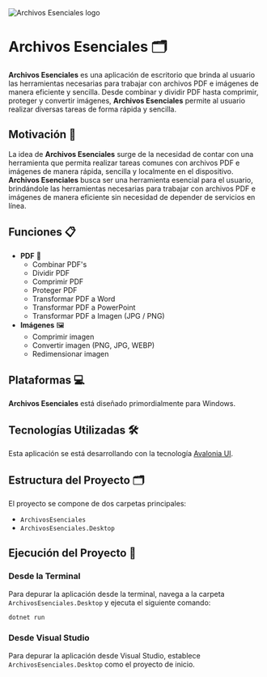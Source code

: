 <picture>
  <source media="(prefers-color-scheme: dark)" srcset="https://raw.githubusercontent.com/francids/ArchivosEsenciales/master/LogoBannerDark.png">
  <source media="(prefers-color-scheme: light)" srcset="https://raw.githubusercontent.com/francids/ArchivosEsenciales/master/LogoBannerLight.png">
  <img alt="Archivos Esenciales logo" src="https://raw.githubusercontent.com/francids/ArchivosEsenciales/master/images/LogoBannerLight.png">
</picture>

# Archivos Esenciales 🗂️

**Archivos Esenciales** es una aplicación de escritorio que brinda al usuario las herramientas necesarias para trabajar con archivos PDF e imágenes de manera eficiente y sencilla. Desde combinar y dividir PDF hasta comprimir, proteger y convertir imágenes, **Archivos Esenciales** permite al usuario realizar diversas tareas de forma rápida y sencilla.

## Motivación 🚀

La idea de **Archivos Esenciales** surge de la necesidad de contar con una herramienta que permita realizar tareas comunes con archivos PDF e imágenes de manera rápida, sencilla y localmente en el dispositivo. **Archivos Esenciales** busca ser una herramienta esencial para el usuario, brindándole las herramientas necesarias para trabajar con archivos PDF e imágenes de manera eficiente sin necesidad de depender de servicios en línea.

## Funciones 📋

- **PDF** 📄
  - Combinar PDF's
  - Dividir PDF
  - Comprimir PDF
  - Proteger PDF
  - Transformar PDF a Word
  - Transformar PDF a PowerPoint
  - Transformar PDF a Imagen (JPG / PNG)
- **Imágenes** 🖼️
  - Comprimir imagen
  - Convertir imagen (PNG, JPG, WEBP)
  - Redimensionar imagen

## Plataformas 💻

**Archivos Esenciales** está diseñado primordialmente para Windows.

## Tecnologías Utilizadas 🛠️

Esta aplicación se está desarrollando con la tecnología [Avalonia UI](https://avaloniaui.net/).

## Estructura del Proyecto 🗂️

El proyecto se compone de dos carpetas principales:

- `ArchivosEsenciales`
- `ArchivosEsenciales.Desktop`

## Ejecución del Proyecto 🚀

### Desde la Terminal

Para depurar la aplicación desde la terminal, navega a la carpeta `ArchivosEsenciales.Desktop` y ejecuta el siguiente comando:

```bash
dotnet run
```

### Desde Visual Studio

Para depurar la aplicación desde Visual Studio, establece `ArchivosEsenciales.Desktop` como el proyecto de inicio.

